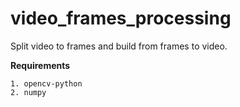 # video_frames_processing
Split video to frames and build from frames to video.


**Requirements**
```
1. opencv-python
2. numpy
```
